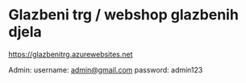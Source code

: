 # Glazbeni trg / webshop glazbenih djela

https://glazbenitrg.azurewebsites.net

Admin:
username: admin@gmail.com
password: admin123
